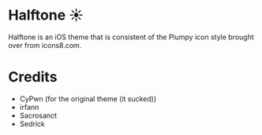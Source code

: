 # Halftone ☀

Halftone is an iOS theme that is consistent of the Plumpy icon style brought over from icons8.com. 

# Credits
* CyPwn (for the original theme (it sucked))
* irfann
* Sacrosanct
* Sedrick